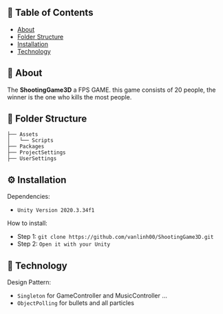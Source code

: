 ## :open_book: Table of Contents
- [About](#pencil-about)
- [Folder Structure](#cactus-folder-structure)
- [Installation](#gear-installation)
- [Technology](#rocket-technology)
## :pencil: About


The **ShootingGame3D** a FPS GAME. this game consists of 20 people, the winner is the one who kills the most people. 

## :cactus: Folder Structure

    ├── Assets
    │   └── Scripts
    ├── Packages
    ├── ProjectSettings
    ├── UserSettings

## :gear: Installation

Dependencies:
- `Unity Version 2020.3.34f1`

How to install:
- Step 1: `git clone https://github.com/vanlinh00/ShootingGame3D.git `
- Step 2: `Open it with your Unity`

## :rocket: Technology
Design Pattern:
- `Singleton` for GameController and MusicController ...
- `ObjectPolling` for bullets and all particles

